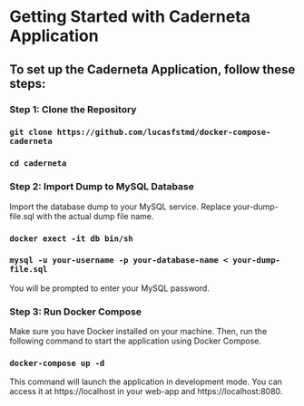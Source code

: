 # Getting Started with Caderneta Application

## To set up the Caderneta Application, follow these steps:

### Step 1: Clone the Repository

### `git clone https://github.com/lucasfstmd/docker-compose-caderneta`

### `cd caderneta`

### Step 2: Import Dump to MySQL Database

Import the database dump to your MySQL service. Replace your-dump-file.sql with the actual dump file name.

### `docker exect -it db bin/sh`

### `mysql -u your-username -p your-database-name < your-dump-file.sql`

You will be prompted to enter your MySQL password.

### Step 3: Run Docker Compose

Make sure you have Docker installed on your machine. Then, run the following command to start the application using Docker Compose.

### `docker-compose up -d`

This command will launch the application in development mode. 
You can access it at https://localhost in your web-app and https://localhost:8080.

